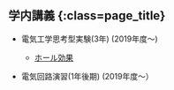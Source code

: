 
## 学内講義 {:class=page_title}

* 電気工学思考型実験(3年) (2019年度～)

   - [ホール効果](./halleffect)


* 電気回路演習(1年後期) (2019年度～）


